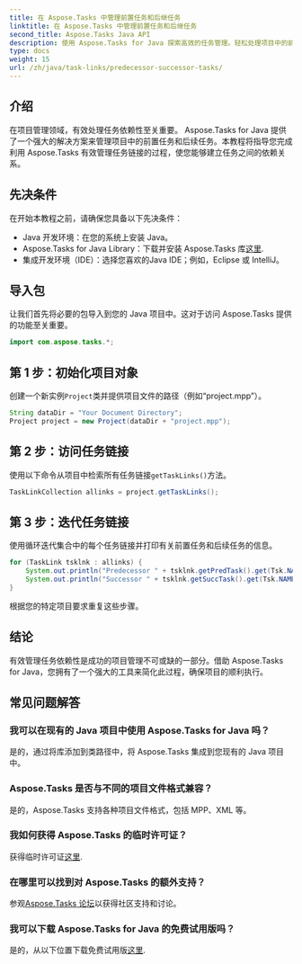 ```yaml
---
title: 在 Aspose.Tasks 中管理前置任务和后继任务
linktitle: 在 Aspose.Tasks 中管理前置任务和后继任务
second_title: Aspose.Tasks Java API
description: 使用 Aspose.Tasks for Java 探索高效的任务管理。轻松处理项目中的前置任务和后续任务。立即下载免费试用版！
type: docs
weight: 15
url: /zh/java/task-links/predecessor-successor-tasks/
---
```

## 介绍
在项目管理领域，有效处理任务依赖性至关重要。 Aspose.Tasks for Java 提供了一个强大的解决方案来管理项目中的前置任务和后续任务。本教程将指导您完成利用 Aspose.Tasks 有效管理任务链接的过程，使您能够建立任务之间的依赖关系。
## 先决条件
在开始本教程之前，请确保您具备以下先决条件：
- Java 开发环境：在您的系统上安装 Java。
-  Aspose.Tasks for Java Library：下载并安装 Aspose.Tasks 库[这里](https://releases.aspose.com/tasks/java/).
- 集成开发环境（IDE）：选择您喜欢的Java IDE；例如，Eclipse 或 IntelliJ。
## 导入包
让我们首先将必要的包导入到您的 Java 项目中。这对于访问 Aspose.Tasks 提供的功能至关重要。
```java
import com.aspose.tasks.*;
```
## 第 1 步：初始化项目对象
创建一个新实例`Project`类并提供项目文件的路径（例如“project.mpp”）。
```java
String dataDir = "Your Document Directory";
Project project = new Project(dataDir + "project.mpp");
```
## 第 2 步：访问任务链接
使用以下命令从项目中检索所有任务链接`getTaskLinks()`方法。
```java
TaskLinkCollection allinks = project.getTaskLinks();
```
## 第 3 步：迭代任务链接
使用循环迭代集合中的每个任务链接并打印有关前置任务和后续任务的信息。
```java
for (TaskLink tsklnk : allinks) {
    System.out.println("Predecessor " + tsklnk.getPredTask().get(Tsk.NAME));
    System.out.println("Successor " + tsklnk.getSuccTask().get(Tsk.NAME));
}
```
根据您的特定项目要求重复这些步骤。
## 结论
有效管理任务依赖性是成功的项目管理不可或缺的一部分。借助 Aspose.Tasks for Java，您拥有了一个强大的工具来简化此过程，确保项目的顺利执行。
## 常见问题解答
### 我可以在现有的 Java 项目中使用 Aspose.Tasks for Java 吗？
是的，通过将库添加到类路径中，将 Aspose.Tasks 集成到您现有的 Java 项目中。
### Aspose.Tasks 是否与不同的项目文件格式兼容？
是的，Aspose.Tasks 支持各种项目文件格式，包括 MPP、XML 等。
### 我如何获得 Aspose.Tasks 的临时许可证？
获得临时许可证[这里](https://purchase.aspose.com/temporary-license/).
### 在哪里可以找到对 Aspose.Tasks 的额外支持？
参观[Aspose.Tasks 论坛](https://forum.aspose.com/c/tasks/15)以获得社区支持和讨论。
### 我可以下载 Aspose.Tasks for Java 的免费试用版吗？
是的，从以下位置下载免费试用版[这里](https://releases.aspose.com/).